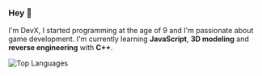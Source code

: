### Hey 👋
I'm DevX, I started programming at the age of 9 and I'm passionate about game development. I'm currently learning **JavaScript**, **3D modeling** and **reverse engineering** with **C++**.

![Top Languages](https://github-readme-stats-two-beige-60.vercel.app/api/top-langs/?username=010DevX101&theme=tokyonight&layout=compact&hide=solidity,shell&langs_count=4&size_weight=0.5&count_weight=1)
